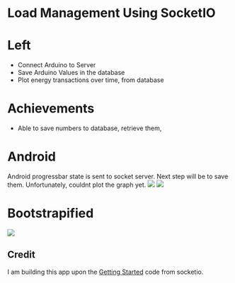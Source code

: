 # Load Management Using SocketIO

# Left
- Connect Arduino to Server
- Save Arduino Values in the database
- Plot energy transactions over time, from database

# Achievements
- Able to save numbers to database, retrieve them,  

# Android 
Android progressbar state is sent to socket server. Next step will be to save them. Unfortunately, couldnt plot the graph yet.
<img src="https://github.com/sifatsultan/socketio-loadmanagement/blob/branch/design/3.png" />
<img src="https://github.com/sifatsultan/socketio-loadmanagement/blob/branch/design/4.png" />



# Bootstrapified
<img src="https://github.com/sifatsultan/socketio-loadmanagement/blob/branch/design/2.jpg" />


## Credit
I am building this app upon the  [Getting Started](http://socket.io/get-started/chat/) code from socketio.
